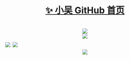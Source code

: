 <h1 align="center">
 <a href="https://github.com/zhang-bcxb">
  <span>✨</span>
  小吴 GitHub 首页</a>
<h1>

<div align="center"> <img src="https://profile-counter.glitch.me/yang-tian-hub/count.svg" /> </div>

<div align="center"> <img src="https://readme-typing-svg.herokuapp.com/?lines=欢迎来到我的GitHub!&center=true&font=Roboto&size=27" /></div>

<div>
 <img src="https://streak-stats.demolab.com?user=1421788142&theme=dark&locale=zh_Hans" />
<img src="https://github-readme-stats.vercel.app/api?username=1421788142&show_icons=true&theme=tokyonight" />
</div>
 
<div align="center"> <img src="https://github-readme-activity-graph.vercel.app/graph?username=1421788142&theme=xcode" /> </div>

